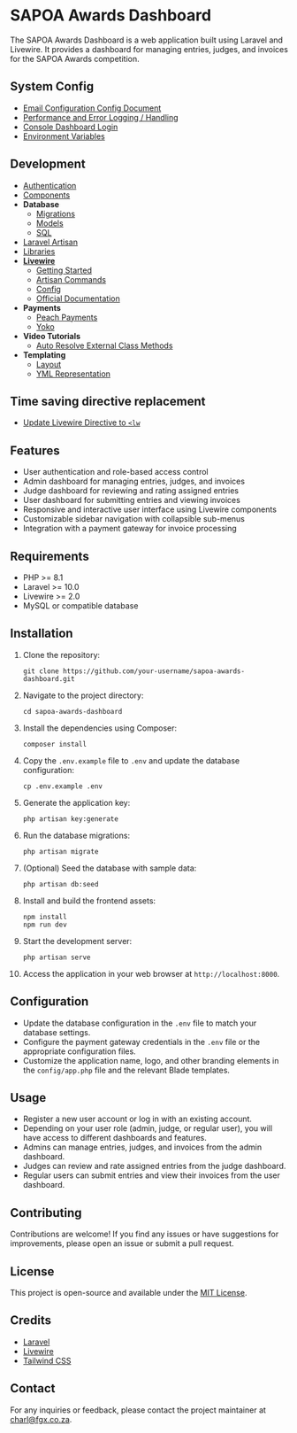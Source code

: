 # SAPOA Awards Dashboard

The SAPOA Awards Dashboard is a web application built using Laravel and Livewire. It provides a dashboard for managing entries, judges, and invoices for the SAPOA Awards competition.

## System Config

- [Email Configuration Config Document](./docs/handover/email.md)
- [Performance and Error Logging / Handling](./docs/handover/telescope.md)
- [Console Dashboard Login](./docs/handover/console.md)
- [Environment Variables](./docs/handover/env.md)

## Development

- [Authentication](./docs/authentication/Authentication.md) 
- [Components](./docs/components/README.md)
- **Database**
  - [Migrations](./docs/database/migrations.md)
  - [Models](./docs/database/models.md) 
  - [SQL](./docs/database/sql.md)
- [Laravel Artisan](./docs/laravel/Artisan%20Commands.md)
- [Libraries](./docs/libraries/libs.md)
- **[Livewire](./docs/livewire/README.md)**
  - [Getting Started](./docs/livewire/start.md)
  - [Artisan Commands](./docs/livewire/artisan/README.md)
  - [Config](./docs/livewire/config.md)
  - [Official Documentation](./docs/livewire/Livewire%20Documentation.md)
- **Payments**
  - [Peach Payments](./docs/payments/peach/README.md)
  - [Yoko](./docs/payments/Yoko/README.md)
- **Video Tutorials**
  - [Auto Resolve External Class Methods](./docs/services/Livewire%20Auto-Resolve-External-Classes-in-Component-Methods.mp4)
- **Templating**
  - [Layout](./docs/templating/layout.md)
  - [YML Representation](./docs/templating/layout.yml)

## Time saving directive replacement

- [Update Livewire Directive to `<lw`](./docs/livewire/blade-file-updates.md)

## Features

- User authentication and role-based access control
- Admin dashboard for managing entries, judges, and invoices
- Judge dashboard for reviewing and rating assigned entries
- User dashboard for submitting entries and viewing invoices
- Responsive and interactive user interface using Livewire components
- Customizable sidebar navigation with collapsible sub-menus
- Integration with a payment gateway for invoice processing

## Requirements

- PHP >= 8.1
- Laravel >= 10.0
- Livewire >= 2.0
- MySQL or compatible database

## Installation

1. Clone the repository:
   ```
   git clone https://github.com/your-username/sapoa-awards-dashboard.git
   ```

2. Navigate to the project directory:
   ```
   cd sapoa-awards-dashboard
   ```

3. Install the dependencies using Composer:
   ```
   composer install
   ```

4. Copy the `.env.example` file to `.env` and update the database configuration:
   ```
   cp .env.example .env
   ```

5. Generate the application key:
   ```
   php artisan key:generate
   ```

6. Run the database migrations:
   ```
   php artisan migrate
   ```

7. (Optional) Seed the database with sample data:
   ```
   php artisan db:seed
   ```

8. Install and build the frontend assets:
   ```
   npm install
   npm run dev
   ```

9. Start the development server:
   ```
   php artisan serve
   ```

10. Access the application in your web browser at `http://localhost:8000`.

## Configuration

- Update the database configuration in the `.env` file to match your database settings.
- Configure the payment gateway credentials in the `.env` file or the appropriate configuration files.
- Customize the application name, logo, and other branding elements in the `config/app.php` file and the relevant Blade templates.

## Usage

- Register a new user account or log in with an existing account.
- Depending on your user role (admin, judge, or regular user), you will have access to different dashboards and features.
- Admins can manage entries, judges, and invoices from the admin dashboard.
- Judges can review and rate assigned entries from the judge dashboard.
- Regular users can submit entries and view their invoices from the user dashboard.

## Contributing

Contributions are welcome! If you find any issues or have suggestions for improvements, please open an issue or submit a pull request.

## License

This project is open-source and available under the [MIT License](LICENSE).

## Credits

- [Laravel](https://laravel.com)
- [Livewire](https://laravel-livewire.com)
- [Tailwind CSS](https://tailwindcss.com)

## Contact

For any inquiries or feedback, please contact the project maintainer at [charl@fgx.co.za](mailto:charl@fgx.co.za).
